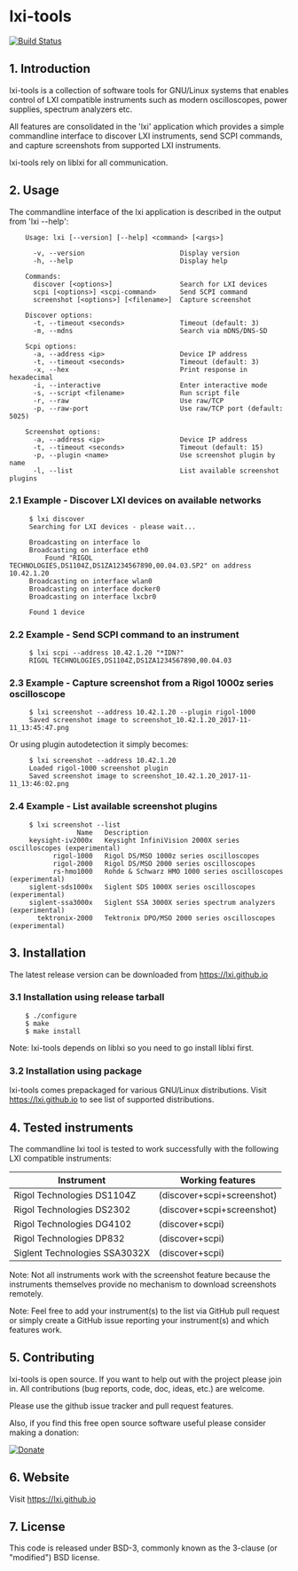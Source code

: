 # lxi-tools

[![Build Status](https://travis-ci.org/lxi/lxi-tools.svg?branch=master)](https://travis-ci.org/lxi/lxi-tools)

## 1. Introduction

lxi-tools is a collection of software tools for GNU/Linux systems that enables
control of LXI compatible instruments such as modern oscilloscopes, power
supplies, spectrum analyzers etc.

All features are consolidated in the 'lxi' application which provides a simple
commandline interface to discover LXI instruments, send SCPI commands, and
capture screenshots from supported LXI instruments.

lxi-tools rely on liblxi for all communication.


## 2. Usage

The commandline interface of the lxi application is described in the output
from 'lxi --help':
```
    Usage: lxi [--version] [--help] <command> [<args>]

      -v, --version                        Display version
      -h, --help                           Display help

    Commands:
      discover [<options>]                 Search for LXI devices
      scpi [<options>] <scpi-command>      Send SCPI command
      screenshot [<options>] [<filename>]  Capture screenshot

    Discover options:
      -t, --timeout <seconds>              Timeout (default: 3)
      -m, --mdns                           Search via mDNS/DNS-SD

    Scpi options:
      -a, --address <ip>                   Device IP address
      -t, --timeout <seconds>              Timeout (default: 3)
      -x, --hex                            Print response in hexadecimal
      -i, --interactive                    Enter interactive mode
      -s, --script <filename>              Run script file
      -r, --raw                            Use raw/TCP
      -p, --raw-port                       Use raw/TCP port (default: 5025)

    Screenshot options:
      -a, --address <ip>                   Device IP address
      -t, --timeout <seconds>              Timeout (default: 15)
      -p, --plugin <name>                  Use screenshot plugin by name
      -l, --list                           List available screenshot plugins
```

### 2.1 Example - Discover LXI devices on available networks

```
     $ lxi discover
     Searching for LXI devices - please wait...

     Broadcasting on interface lo
     Broadcasting on interface eth0
         Found "RIGOL TECHNOLOGIES,DS1104Z,DS1ZA1234567890,00.04.03.SP2" on address 10.42.1.20
     Broadcasting on interface wlan0
     Broadcasting on interface docker0
     Broadcasting on interface lxcbr0

     Found 1 device
```

### 2.2 Example - Send SCPI command to an instrument

```
     $ lxi scpi --address 10.42.1.20 "*IDN?"
     RIGOL TECHNOLOGIES,DS1104Z,DS1ZA1234567890,00.04.03
```

### 2.3 Example - Capture screenshot from a Rigol 1000z series oscilloscope

```
     $ lxi screenshot --address 10.42.1.20 --plugin rigol-1000
     Saved screenshot image to screenshot_10.42.1.20_2017-11-11_13:45:47.png
```

Or using plugin autodetection it simply becomes:

```
     $ lxi screenshot --address 10.42.1.20
     Loaded rigol-1000 screenshot plugin
     Saved screenshot image to screenshot_10.42.1.20_2017-11-11_13:46:02.png
```

### 2.4 Example - List available screenshot plugins

```
     $ lxi screenshot --list
                 Name   Description
     keysight-iv2000x   Keysight InfiniVision 2000X series oscilloscopes (experimental)
           rigol-1000   Rigol DS/MSO 1000z series oscilloscopes
           rigol-2000   Rigol DS/MSO 2000 series oscilloscopes
           rs-hmo1000   Rohde & Schwarz HMO 1000 series oscilloscopes (experimental)
     siglent-sds1000x   Siglent SDS 1000X series oscilloscopes (experimental)
     siglent-ssa3000x   Siglent SSA 3000X series spectrum analyzers (experimental)
       tektronix-2000   Tektronix DPO/MSO 2000 series oscilloscopes (experimental)
```

## 3. Installation

The latest release version can be downloaded from https://lxi.github.io

### 3.1 Installation using release tarball

```
    $ ./configure
    $ make
    $ make install
```

Note: lxi-tools depends on liblxi so you need to go install liblxi first.

### 3.2 Installation using package

lxi-tools comes prepackaged for various GNU/Linux distributions. Visit
https://lxi.github.io to see list of supported distributions.


## 4. Tested instruments

The commandline lxi tool is tested to work successfully with the following LXI
compatible instruments:

| Instrument                    | Working features           |
|-------------------------------|----------------------------|
| Rigol Technologies DS1104Z    | (discover+scpi+screenshot) |
| Rigol Technologies DS2302     | (discover+scpi+screenshot) |
| Rigol Technologies DG4102     | (discover+scpi)            |
| Rigol Technologies DP832      | (discover+scpi)            |
| Siglent Technologies SSA3032X | (discover+scpi)            |


Note: Not all instruments work with the screenshot feature because the
instruments themselves provide no mechanism to download screenshots remotely.

Note: Feel free to add your instrument(s) to the list via GitHub pull request
or simply create a GitHub issue reporting your instrument(s) and which features
work.

## 5. Contributing

lxi-tools is open source. If you want to help out with the project please join
in. All contributions (bug reports, code, doc, ideas, etc.) are welcome.

Please use the github issue tracker and pull request features.

Also, if you find this free open source software useful please consider making
a donation:

[![Donate](https://www.paypal.com/en_US/i/btn/x-click-but21.gif)](https://www.paypal.me/lundmar)


## 6. Website

Visit https://lxi.github.io


## 7. License

This code is released under BSD-3, commonly known as the 3-clause (or
"modified") BSD license.
